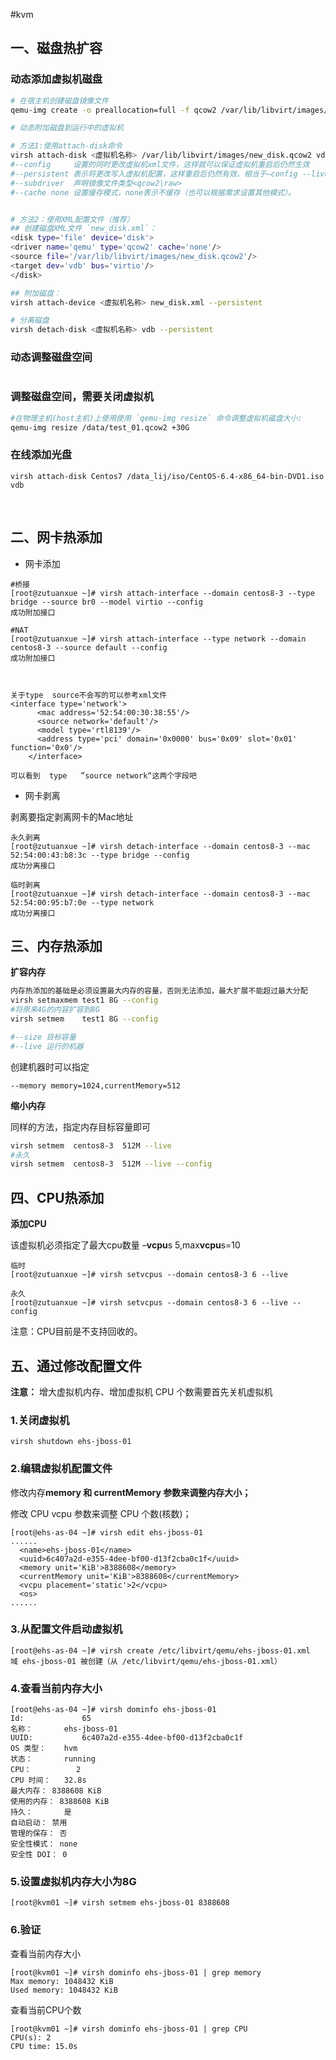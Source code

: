 #kvm

## 一、磁盘热扩容

### 动态添加虚拟机磁盘

  ```bash
# 在宿主机创建磁盘镜像文件
qemu-img create -o preallocation=full -f qcow2 /var/lib/libvirt/images/new_disk.qcow2 10G 

# 动态附加磁盘到运行中的虚拟机

# 方法1:使用attach-disk命令
virsh attach-disk <虚拟机名称> /var/lib/libvirt/images/new_disk.qcow2 vdb --cache none --persistent
#--config     设置的同时更改虚拟机xml文件，这样就可以保证虚拟机重启后仍然生效
#--persistent 表示将更改写入虚拟机配置，这样重启后仍然有效。相当于–config --live
#--subdriver  声明镜像文件类型<qcow2|raw>
#--cache none 设置缓存模式，none表示不缓存（也可以根据需求设置其他模式）。


# 方法2：使用XML配置文件（推荐）
## 创建磁盘XML文件 `new_disk.xml`：
<disk type='file' device='disk'>
  <driver name='qemu' type='qcow2' cache='none'/>
  <source file='/var/lib/libvirt/images/new_disk.qcow2'/>
  <target dev='vdb' bus='virtio'/>
</disk>

## 附加磁盘：
virsh attach-device <虚拟机名称> new_disk.xml --persistent

# 分离磁盘
virsh detach-disk <虚拟机名称> vdb --persistent
```


### 动态调整磁盘空间

```bash

```

### 调整磁盘空间，需要关闭虚拟机

```bash
#在物理主机(host主机)上使用使用 `qemu-img resize`​ 命令调整虚拟机磁盘大小:
qemu-img resize /data/test_01.qcow2 +30G
```



### 在线添加光盘

```
virsh attach-disk Centos7 /data_lij/iso/CentOS-6.4-x86_64-bin-DVD1.iso vdb
```

‍

## 二、网卡热添加

- 网卡添加

```
#桥接
[root@zutuanxue ~]# virsh attach-interface --domain centos8-3 --type bridge --source br0 --model virtio --config
成功附加接口

#NAT
[root@zutuanxue ~]# virsh attach-interface --type network --domain centos8-3 --source default --config
成功附加接口



关于type  source不会写的可以参考xml文件
<interface type='network'>
      <mac address='52:54:00:30:38:55'/>
      <source network='default'/>
      <model type='rtl8139'/>
      <address type='pci' domain='0x0000' bus='0x09' slot='0x01' function='0x0'/>
    </interface>

可以看到  type   ”source network“这两个字段吧
```

- 网卡剥离

剥离要指定剥离网卡的Mac地址

```
永久剥离
[root@zutuanxue ~]# virsh detach-interface --domain centos8-3 --mac 52:54:00:43:b8:3c --type bridge --config
成功分离接口

临时剥离
[root@zutuanxue ~]# virsh detach-interface --domain centos8-3 --mac 52:54:00:95:b7:0e --type network
成功分离接口
```

## 三、内存热添加

**扩容内存**

```bash
内存热添加的基础是必须设置最大内存的容量，否则无法添加，最大扩展不能超过最大分配
virsh setmaxmem test1 8G --config
#将原来4G的内容扩容到8G
virsh setmem    test1 8G --config

#--size 目标容量
#--live 运行的机器
```

创建机器时可以指定

```
--memory memory=1024,currentMemory=512
```

**缩小内存**

同样的方法，指定内存目标容量即可

```bash
virsh setmem  centos8-3  512M --live 
#永久
virsh setmem  centos8-3  512M --live --config
```

## 四、CPU热添加

**添加CPU**

该虚拟机必须指定了最大cpu数量 –**vcpu**s 5,max**vcpu**s=10

```
临时
[root@zutuanxue ~]# virsh setvcpus --domain centos8-3 6 --live

永久
[root@zutuanxue ~]# virsh setvcpus --domain centos8-3 6 --live --config 
```

注意：CPU目前是不支持回收的。

## 五、通过修改配置文件

**注意：** 增大虚拟机内存、增加虚拟机 CPU 个数需要首先关机虚拟机

### 1.关闭虚拟机

```
virsh shutdown ehs-jboss-01
```

### 2.编辑虚拟机配置文件

修改内存**memory 和 currentMemory 参数来调整内存大小；**

修改 CPU vcpu 参数来调整 CPU 个数(核数)；

```
[root@ehs-as-04 ~]# virsh edit ehs-jboss-01
......
  <name>ehs-jboss-01</name>
  <uuid>6c407a2d-e355-4dee-bf00-d13f2cba0c1f</uuid>
  <memory unit='KiB'>8388608</memory>
  <currentMemory unit='KiB'>8388608</currentMemory>
  <vcpu placement='static'>2</vcpu>
  <os>
......
```

### 3.从配置文件启动虚拟机

```
[root@ehs-as-04 ~]# virsh create /etc/libvirt/qemu/ehs-jboss-01.xml 
域 ehs-jboss-01 被创建（从 /etc/libvirt/qemu/ehs-jboss-01.xml）
```

### 4.查看当前内存大小

```
[root@ehs-as-04 ~]# virsh dominfo ehs-jboss-01
Id:             65
名称：       ehs-jboss-01
UUID:           6c407a2d-e355-4dee-bf00-d13f2cba0c1f
OS 类型：    hvm
状态：       running
CPU：          2
CPU 时间：   32.8s
最大内存： 8388608 KiB
使用的内存： 8388608 KiB
持久：       是
自动启动： 禁用
管理的保存： 否
安全性模式： none
安全性 DOI： 0
```

### 5.设置虚拟机内存大小为8G

```
[root@kvm01 ~]# virsh setmem ehs-jboss-01 8388608
```

### 6.验证

查看当前内存大小

```
[root@kvm01 ~]# virsh dominfo ehs-jboss-01 | grep memory
Max memory: 1048432 KiB
Used memory: 1048432 KiB
```

查看当前CPU个数

```
[root@kvm01 ~]# virsh dominfo ehs-jboss-01 | grep CPU
CPU(s): 2
CPU time: 15.0s
```
